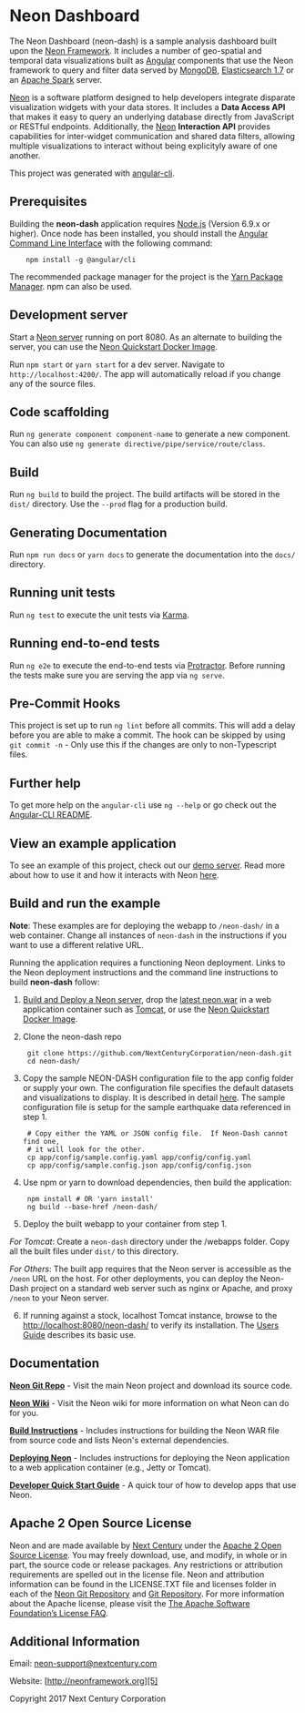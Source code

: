 # Neon Dashboard
The Neon Dashboard (neon-dash) is a sample analysis dashboard built upon the [Neon Framework][5]. It includes a number of geo-spatial and temporal data visualizations built as [Angular][13] components that use the Neon framework to query and filter data served by [MongoDB][8], [Elasticsearch 1.7][14] or an [Apache Spark][9] server. 

[Neon][5] is a software platform designed to help developers integrate disparate visualization widgets with your data stores. It includes a **Data Access API** that makes it easy to query an underlying database directly from JavaScript or RESTful endpoints. Additionally, the [Neon][5] **Interaction API** provides capabilities for inter-widget communication and shared data filters, allowing multiple visualizations to interact without being explicityly aware of one another.

This project was generated with [angular-cli][ng-cli].

## Prerequisites
Building the **neon-dash** application requires [Node.js][Node.js] (Version 6.9.x or higher).  Once node has been installed, you should install the [Angular Command Line Interface][ng-cli] with the following command: 

		npm install -g @angular/cli

The recommended package manager for the project is the [Yarn Package Manager][yarn]. npm can also be used.

## Development server

Start a [Neon server][neon] running on port 8080. As an alternate to building the server, you can use the [Neon Quickstart Docker Image][neon-quickstart].

Run `npm start` or `yarn start` for a dev server. Navigate to `http://localhost:4200/`. The app will automatically reload if you change any of the source files.

## Code scaffolding

Run `ng generate component component-name` to generate a new component. You can also use `ng generate directive/pipe/service/route/class`.

## Build

Run `ng build` to build the project. The build artifacts will be stored in the `dist/` directory. Use the `--prod` flag for a production build.

## Generating Documentation

Run `npm run docs` or `yarn docs` to generate the documentation into the `docs/` directory.

## Running unit tests

Run `ng test` to execute the unit tests via [Karma](https://karma-runner.github.io).

## Running end-to-end tests

Run `ng e2e` to execute the end-to-end tests via [Protractor](http://www.protractortest.org/). 
Before running the tests make sure you are serving the app via `ng serve`.

## Pre-Commit Hooks

This project is set up to run `ng lint` before all commits. This will add a delay before you are able to make a commit.
The hook can be skipped by using `git commit -n` - Only use this if the changes are only to non-Typescript files.

## Further help

To get more help on the `angular-cli` use `ng --help` or go check out the [Angular-CLI README](https://github.com/angular/angular-cli/blob/master/README.md).

## View an example application
To see an example of this project, check out our [demo server](http://demo.neonframework.org/neon-gtd/app/#). Read more about how to use it and how it interacts with Neon [here][neon-dash-guide].

## Build and run the example

**Note**: These examples are for deploying the webapp to `/neon-dash/` in a web container.
Change all instances of `neon-dash` in the instructions if you want to use a different relative URL.

Running the application requires a functioning Neon deployment.  Links to the Neon deployment instructions and the command line instructions to build **neon-dash** follow:

1. [Build and Deploy a Neon server][2], drop the [latest neon.war][neon-war] in a web application container such as [Tomcat][tomcat], or use the [Neon Quickstart Docker Image][neon-quickstart].

2. Clone the neon-dash repo

        git clone https://github.com/NextCenturyCorporation/neon-dash.git
        cd neon-dash/
        
3. Copy the sample NEON-DASH configuration file to the app config folder or supply your own.  The configuration file specifies the default datasets and visualizations to display.  It is described in detail [here][15].  The sample configuration file is setup for the sample earthquake data referenced in step 1.

        # Copy either the YAML or JSON config file.  If Neon-Dash cannot find one, 
        # it will look for the other.  
        cp app/config/sample.config.yaml app/config/config.yaml
        cp app/config/sample.config.json app/config/config.json

4. Use npm or yarn to download dependencies, then build the application:

        npm install # OR 'yarn install'
        ng build --base-href /neon-dash/

5. Deploy the built webapp to your container from step 1.

*For Tomcat*: Create a `neon-dash` directory under the <apache-tomcat>/webapps folder. Copy all the built files under `dist/` to this directory.

*For Others*: The built app requires that the Neon server is accessible as the `/neon` URL on the host. For other deployments, you can deploy the Neon-Dash project on a standard web server such as nginx or Apache, and proxy `/neon` to your Neon server.

6. If running against a stock, localhost Tomcat instance, browse to the [http://localhost:8080/neon-dash/][neon-dash-localhost] to verify its installation.  The [Users Guide][neon-dash-guide] describes its basic use.

[neon-dash-localhost]: http://localhost:8080/neon-dash/
[neon-dash-guide]: https://github.com/NextCenturyCorporation/neon-dash/wiki/Neon-Dashboard-User-Guide

## Documentation

**[Neon Git Repo][6]** - Visit the main Neon project and download its source code.

**[Neon Wiki][1]** - Visit the Neon wiki for more information on what Neon can do for you.

**[Build Instructions][2]** - Includes instructions for building the Neon WAR file from source code and lists Neon's external dependencies.

**[Deploying Neon][3]** - Includes instructions for deploying the Neon application to a web application container (e.g., Jetty or Tomcat).

**[Developer Quick Start Guide][4]** - A quick tour of how to develop apps that use Neon.

## Apache 2 Open Source License

Neon and  are made available by [Next Century][18] under the [Apache 2 Open Source License][16]. You may freely download, use, and modify, in whole or in part, the source code or release packages. Any restrictions or attribution requirements are spelled out in the license file. Neon and  attribution information can be found in the LICENSE.TXT file and licenses folder in each of the [Neon Git Repository][neon] and [ Git Repository][neon-dash]. For more information about the Apache license, please visit the [The Apache Software Foundation’s License FAQ][17].

## Additional Information

Email: neon-support@nextcentury.com

Website: [http://neonframework.org][5]

Copyright 2017 Next Century Corporation

[neon]: https://github.com/NextCenturyCorporation/neon
[neon-dash]: https://github.com/NextCenturyCorporation/neon-dash
[neon-quickstart]: https://hub.docker.com/r/nextcentury/neon-quickstart/
[neon-war]: https://s3.amazonaws.com/neonframework.org/neon/versions/latest/neon.war
[ng-cli]: https://github.com/angular/angular-cli
[Node.js]: https://nodejs.org/en/
[tomcat]: http://tomcat.apache.org/
[yarn]: https://yarnpkg.com/

[1]: https://github.com/NextCenturyCorporation/neon/wiki
[2]: https://github.com/NextCenturyCorporation/neon/wiki/Build-Instructions
[3]: https://github.com/NextCenturyCorporation/neon/wiki/Deploying-Neon
[4]: https://github.com/NextCenturyCorporation/neon#quick-start-build-and-run-the-example
[5]: http://neonframework.org
[6]: http://github.com/NextCenturyCorporation/neon
[7]: http://www.owfgoss.org
[8]: http://www.mongodb.org
[9]: http://spark.apache.org/
[10]: https://www.npmjs.org/
[11]: http://gruntjs.com/
[12]: http://bower.io/
[13]: https://angularjs.org/
[14]: https://www.elastic.co/products/elasticsearch
[15]: https://github.com/NextCenturyCorporation/neon-dash/wiki/Neon-Dashboard-Configuration-Guide
[16]: http://www.apache.org/licenses/LICENSE-2.0.txt
[17]: http://www.apache.org/foundation/license-faq.html
[18]: http://www.nextcentury.com

